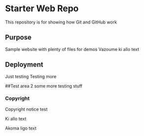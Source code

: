 # Starter Web Repo

This repository is for showing how Git and GitHub work

## Purpose

Sample website with plenty of files for demos
Vazoume ki allo text

## Deployment

Just testing
Testing more

##Test area 2
 some more testing stuff
 
### Copyright
  Copyright notice test
  
  Ki allo text
  
  Akoma ligo text